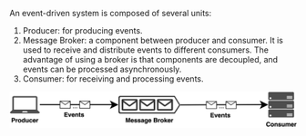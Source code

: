 An event-driven system is composed of several units:

1. Producer: for producing events.
2. Message Broker: a component between producer and consumer. It is used to receive and distribute events to different consumers. The advantage of using a broker is that components are decoupled, and events can be processed asynchronously.
3. Consumer: for receiving and processing events.

![A basic illustration of event-driven architecture](images/Fig1-components.png "A basic illustration of event-driven architecture")